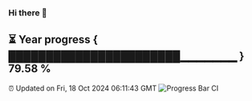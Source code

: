 ### Hi there 👋
⏳ Year progress { ███████████████████████▁▁▁▁▁▁▁ } 79.58 %
---
⏰ Updated on Fri, 18 Oct 2024 06:11:43 GMT
![Progress Bar CI](https://github.com/Moyi321/Moyi321/workflows/Progress%20Bar%20CI/badge.svg)
